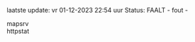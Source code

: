 laatste update: 
vr 01-12-2023 22:54   uur 
Status: FAALT - fout - 
<div class="service R">mapsrv</div><div class="service Y">httpstat</div>